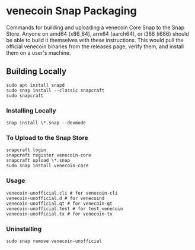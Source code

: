 # venecoin Snap Packaging

Commands for building and uploading a venecoin Core Snap to the Snap Store. Anyone on amd64 (x86_64), arm64 (aarch64), or i386 (i686) should be able to build it themselves with these instructions. This would pull the official venecoin binaries from the releases page, verify them, and install them on a user's machine.

## Building Locally
```
sudo apt install snapd
sudo snap install --classic snapcraft
sudo snapcraft
```

### Installing Locally
```
snap install \*.snap --devmode
```

### To Upload to the Snap Store
```
snapcraft login
snapcraft register venecoin-core
snapcraft upload \*.snap
sudo snap install venecoin-core
```

### Usage
```
venecoin-unofficial.cli # for venecoin-cli
venecoin-unofficial.d # for venecoind
venecoin-unofficial.qt # for venecoin-qt
venecoin-unofficial.test # for test_venecoin
venecoin-unofficial.tx # for venecoin-tx
```

### Uninstalling
```
sudo snap remove venecoin-unofficial
```